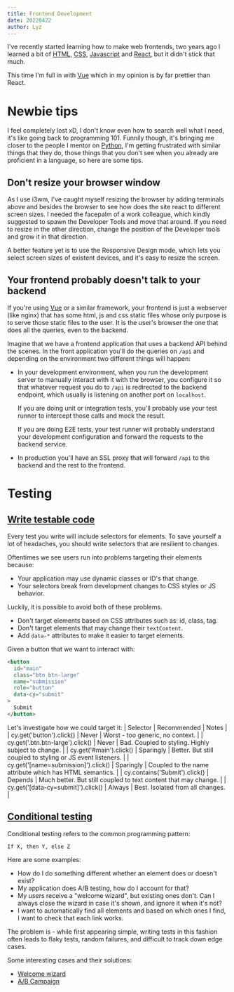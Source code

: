 ```yaml
---
title: Frontend Development
date: 20220422
author: Lyz
---
```


I've recently started learning how to make web frontends, two years ago
I learned a bit of [HTML](html.md), [CSS](css.md),
[Javascript](javascript.md) and [React](react.md), but it didn't stick that
much.

This time I'm full in with [Vue](vuejs.md) which in my opinion is by far
prettier than React.

# Newbie tips

I feel completely lost xD, I don't know even how to search well what I need,
it's like going back to programming 101. Funnily though, it's bringing me closer to the people
I mentor on [Python](python.md), I'm getting frustrated with similar things that
they do, those things that you don't see when you already are proficient in
a language, so here are some tips.

## Don't resize your browser window

As I use i3wm, I've caught myself resizing the browser by adding terminals above
and besides the browser to see how does the site react to different screen
sizes. I needed the facepalm of a work colleague, which kindly suggested to
spawn the Developer Tools and move that around. If you need to resize in the
other direction, change the position of the Developer tools and grow it in that
direction.

A better feature yet is to use the  Responsive Design mode, which lets you
select screen sizes of existent devices, and it's easy to resize the screen.

## Your frontend probably doesn't talk to your backend

If you're using [Vue](vuejs.md) or a similar framework, your frontend is just
a webserver (like nginx) that has some html, js and css static files whose only
purpose is to serve those static files to the user. It is the user's browser the
one that does all the queries, even to the backend.

Imagine that we have a frontend application that uses a backend API behind the
scenes. In the front application you'll do the queries on `/api` and depending
on the environment two different things will happen:

* In your development environment, when you run the development server to
    manually interact with it with the browser, you configure it so that
    whatever request you do to `/api` is redirected to the backend endpoint,
    which usually is listening on another port on `localhost`.

    If you are doing unit or integration tests, you'll probably use your test
    runner to intercept those calls and mock the result.

    If you are doing E2E tests, your test runner will probably understand your
    development configuration and forward the requests to the backend service.

* In production you'll have an SSL proxy that will forward `/api` to the backend
    and the rest to the frontend.

# Testing

## [Write testable code](https://docs.cypress.io/guides/references/best-practices#Selecting-Elements)

Every test you write will include selectors for elements. To save yourself a lot
of headaches, you should write selectors that are resilient to changes.

Oftentimes we see users run into problems targeting their elements because:

* Your application may use dynamic classes or ID's that change.
* Your selectors break from development changes to CSS styles or JS behavior.

Luckily, it is possible to avoid both of these problems.

* Don't target elements based on CSS attributes such as: id, class, tag.
* Don't target elements that may change their `textContent`.
* Add `data-*` attributes to make it easier to target elements.

Given a button that we want to interact with:

```html
<button
  id="main"
  class="btn btn-large"
  name="submission"
  role="button"
  data-cy="submit"
>
  Submit
</button>
```

Let's investigate how we could target it:
| Selector                         | Recommended | Notes                                              |
| cy.get('button').click()         | Never       | Worst - too generic, no context.                   |
| cy.get('.btn.btn-large').click() | Never       | Bad. Coupled to styling.
Highly subject to change. |
| cy.get('#main').click() |	Sparingly |	Better. But still coupled to styling or
JS event listeners. |
| cy.get('[name=submission]').click() |	Sparingly |	Coupled to the name
attribute which has HTML semantics. |
| cy.contains('Submit').click() |	Depends |	Much better. But still coupled
to text content that may change. |
| cy.get('[data-cy=submit]').click() |	Always |	Best. Isolated from all
changes. |

## [Conditional testing](https://docs.cypress.io/guides/core-concepts/conditional-testing)

Conditional testing refers to the common programming pattern:

```
If X, then Y, else Z
```

Here are some examples:

* How do I do something different whether an element does or doesn't exist?
* My application does A/B testing, how do I account for that?
* My users receive a "welcome wizard", but existing ones don't. Can I always
    close the wizard in case it's shown, and ignore it when it's not?
* I want to automatically find all <a> elements and based on which ones I find, I want to check that each link works.

The problem is - while first appearing simple, writing tests in this fashion
often leads to flaky tests, random failures, and difficult to track down edge
cases.

Some interesting cases and their solutions:

* [Welcome wizard](https://docs.cypress.io/guides/core-concepts/conditional-testing#Use-your-server-or-database)
* [A/B Campaign](https://docs.cypress.io/guides/core-concepts/conditional-testing#A-B-campaign)
